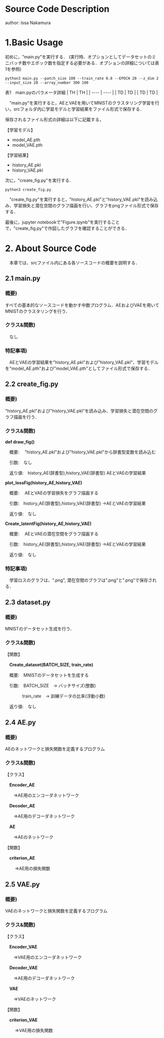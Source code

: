 # Source Code Description
author: Issa Nakamura

# 1.Basic Usage
 初めに，"main.py"を実行する．
 (実行時、オプションとしてデータセットのミニバッチ数やエポック数を指定する必要がある．オプションの詳細については表1を参照)
```
python3 main.py --patch_size 100 --train_rate 0.8 --EPOCH 20 --z_dim 2 --input_size 28 --array_number 300 100
```
表1　main.pyのパラメータ詳細
|  TH  |  TH  |
| ---- | ---- |
|  TD  |  TD  |
|  TD  |  TD  |

　"main.py"を実行すると，AEとVAEを用いてMNISTのクラスタリング学習を行い，srcフォルダ内に学習モデルと学習結果をファイル形式で保存する．

  保存されるファイル形式の詳細は以下に記載する，

  【学習モデル】
  - model_AE.pth
  - model_VAE.pth
    
  【学習結果】
  - history_AE.pkl
  - history_VAE.pkl


 次に，"create_fig.py"を実行する．
```
python3 create_fig.py
```
　"create_fig.py"を実行すると，"history_AE.pkl"と"history_VAE.pkl"を読み込み、学習損失と潜在空間のグラフ描画を行い、グラフをpngファイル形式で保存する．

  最後に，jupyter notebookで"Figure.ipynb"を実行することで，"create_fig.py"で作図したグラフを確認することができる．

# 2. About Source Code
　本章では、srcファイル内にある各ソースコードの概要を説明する．

## 2.1 main.py
### 概要)
  すべての基本的なソースコードを動かす中数プログラム．AEおよびVAEを用いてMNISTのクラスタリングを行う．
### クラス&関数)
　なし
### 特記事項)
　AEとVAEの学習結果を"history_AE.pkl"および"history_VAE.pkl"、学習モデルを"model_AE.pth"および"model_VAE.pth"としてファイル形式で保存する．

## 2.2 create_fig.py
### 概要)
  "history_AE.pkl"および"history_VAE.pkl"を読み込み、学習損失と潜在空間のグラフ描画を行う．
### クラス&関数)
**def draw_fig()**

  　概要:　 "history_AE.pkl"および"history_VAE.pkl"から辞書型変数を読み込む
  
  　引数:　なし
  
  　返り値:　history_AE(辞書型),history_VAE(辞書型) AEとVAEの学習結果
   
**plot_lossFig(history_AE,history_VAE)**

  　概要:　 AEとVAEの学習損失をグラフ描画する
  
  　引数:　history_AE(辞書型),history_VAE(辞書型) ->AEとVAEの学習結果
  
  　返り値:　なし

  
**Create_latentFig(history_AE,history_VAE)**

  　概要:　 AEとVAEの潜在空間をグラフ描画する
  
  　引数:　history_AE(辞書型),history_VAE(辞書型) ->AEとVAEの学習結果
  
  　返り値:　なし
 
### 特記事項)
　学習ロスのグラフは、".png", 潜在空間のブラフは".png"と".png"で保存される．

## 2.3 dataset.py
### 概要)
  MNISTのデータセット生成を行う．
### クラス&関数)
 【関数】
 
 　**Create_dataset(BATCH_SIZE, train_rate)**
 
  　概要:　MNISTのデータセットを生成する
  
  　引数:　BATCH_SIZE　-> バッチサイズ(整数)
   
   　　　　train_rate　-> 訓練データの比率(浮動小数)
  
  　返り値:　なし
　

## 2.4 AE.py
### 概要)
  AEのネットワークと損失関数を定義するプログラム
### クラス&関数)
【クラス】

 　**Encoder_AE**
 
 　　⇒AE用のエンコーダネットワーク
 
 　**Decoder_AE**
 
 　　⇒AE用のデコーダネットワーク
 
 　**AE**
 
 　　⇒AEのネットワーク
 
 【関数】
 
 　**criterion_AE**
 
　　 ⇒AE用の損失関数

 ## 2.5 VAE.py
### 概要)
  VAEのネットワークと損失関数を定義するプログラム
### クラス&関数)
【クラス】

 　**Encoder_VAE**
 
 　　⇒VAE用のエンコーダネットワーク
 
 　**Decoder_VAE**
 
 　　⇒AE用のデコーダネットワーク
 
 　**VAE**
 
 　　⇒VAEのネットワーク
 
 【関数】
 
 　**criterion_VAE**
 
　　 ⇒VAE用の損失関数
